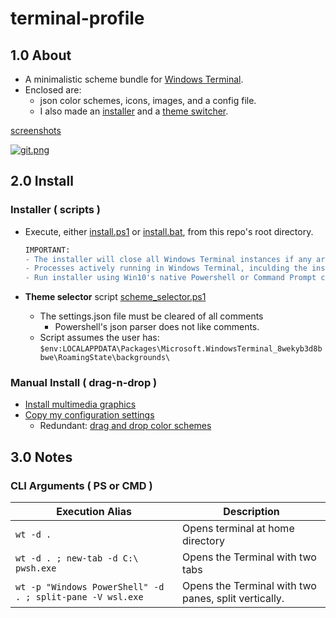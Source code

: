 # terminal-profile

## 1.0 About

* A minimalistic scheme bundle for [Windows Terminal]( https://github.com/microsoft/terminal ).
* Enclosed are: 
    * json color schemes, icons, images, and a config file.
    * I also made an [installer]( install.ps1 ) and a [theme switcher]( scheme_selector.ps1 ).

[screenshots]( https://gist.github.com/mezcel/b4ce7f783597fb0ee97dfe66a9239175#file-0-readme-md )

[![git.png]( https://gist.githubusercontent.com/mezcel/b4ce7f783597fb0ee97dfe66a9239175/raw/74616d7e309bebb362fbc919d9a91f1ac87ad604/git.png )]( https://gist.github.com/mezcel/b4ce7f783597fb0ee97dfe66a9239175#file-0-readme-md )

## 2.0 Install

### Installer ( scripts )

* Execute, either [install.ps1](install.ps1) or [install.bat](install.bat), from this repo's root directory.

    ```diff
    IMPORTANT:
    - The installer will close all Windows Terminal instances if any are opened.
    - Processes actively running in Windows Terminal, inculding the installer script, will terminate.
    - Run installer using Win10's native Powershell or Command Prompt clients.
    ```

* **Theme selector** script [scheme_selector.ps1](scheme_selector.ps1)
    * The settings.json file must be cleared of all comments
        * Powershell's json parser does not like comments.
    * Script assumes the user has: ```$env:LOCALAPPDATA\Packages\Microsoft.WindowsTerminal_8wekyb3d8bbwe\RoamingState\backgrounds\```

### Manual Install ( drag-n-drop )

* [Install multimedia graphics](RoamingState/README.md)
* [Copy my configuration settings](LocalState/README.md)
    * Redundant: [drag and drop color schemes](color-schemes/README.md)

## 3.0 Notes

### CLI Arguments ( PS or CMD )

| Execution Alias | Description |
| --- | --- |
| ```wt -d . ``` | Opens terminal at home directory |
| ```wt -d . ; new-tab -d C:\ pwsh.exe``` | Opens the Terminal with two tabs |
| ```wt -p "Windows PowerShell" -d . ; split-pane -V wsl.exe``` | Opens the Terminal with two panes, split vertically. |
